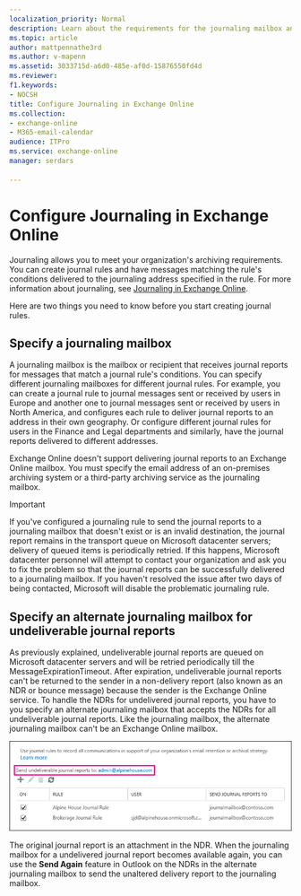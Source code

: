 ```yaml
---
localization_priority: Normal
description: Learn about the requirements for the journaling mailbox and the alternate journaling mailbox in Exchange Online.
ms.topic: article
author: mattpennathe3rd
ms.author: v-mapenn
ms.assetid: 3033715d-a6d0-485e-af0d-15876550fd4d
ms.reviewer: 
f1.keywords:
- NOCSH
title: Configure Journaling in Exchange Online
ms.collection: 
- exchange-online
- M365-email-calendar
audience: ITPro
ms.service: exchange-online
manager: serdars

---
```


# Configure Journaling in Exchange Online

Journaling allows you to meet your organization's archiving requirements. You can create journal rules and have messages matching the rule's conditions delivered to the journaling address specified in the rule. For more information about journaling, see [Journaling in Exchange Online](journaling.md).

Here are two things you need to know before you start creating journal rules.

## Specify a journaling mailbox

A journaling mailbox is the mailbox or recipient that receives journal reports for messages that match a journal rule's conditions. You can specify different journaling mailboxes for different journal rules. For example, you can create a journal rule to journal messages sent or received by users in Europe and another one to journal messages sent or received by users in North America, and configures each rule to deliver journal reports to an address in their own geography. Or configure different journal rules for users in the Finance and Legal departments and similarly, have the journal reports delivered to different addresses.

Exchange Online doesn't support delivering journal reports to an Exchange Online mailbox. You must specify the email address of an on-premises archiving system or a third-party archiving service as the journaling mailbox.

> [!IMPORTANT]
> If you've configured a journaling rule to send the journal reports to a journaling mailbox that doesn't exist or is an invalid destination, the journal report remains in the transport queue on Microsoft datacenter servers; delivery of queued items is periodically retried. If this happens, Microsoft datacenter personnel will attempt to contact your organization and ask you to fix the problem so that the journal reports can be successfully delivered to a journaling mailbox. If you haven't resolved the issue after two days of being contacted, Microsoft will disable the problematic journaling rule.

## Specify an alternate journaling mailbox for undeliverable journal reports

As previously explained, undeliverable journal reports are queued on Microsoft datacenter servers and will be retried periodically till the MessageExpirationTimeout. After expiration, undeliverable journal reports can't be returned to the sender in a non-delivery report (also known as an NDR or bounce message) because the sender is the Exchange Online service. To handle the NDRs for undelivered journal reports, you have to you specify an alternate journaling mailbox that accepts the NDRs for all undeliverable journal reports. Like the journaling mailbox, the alternate journaling mailbox can't be an Exchange Online mailbox.

![Select an alternative journaling mailbox to receive NDRs for undeliverable journal reports](../../media/23408455-a7d2-454b-8375-45be81563c36.png)

The original journal report is an attachment in the NDR. When the journaling mailbox for a undelivered journal report becomes available again, you can use the **Send Again** feature in Outlook on the NDRs in the alternate journaling mailbox to send the unaltered delivery report to the journaling mailbox.
